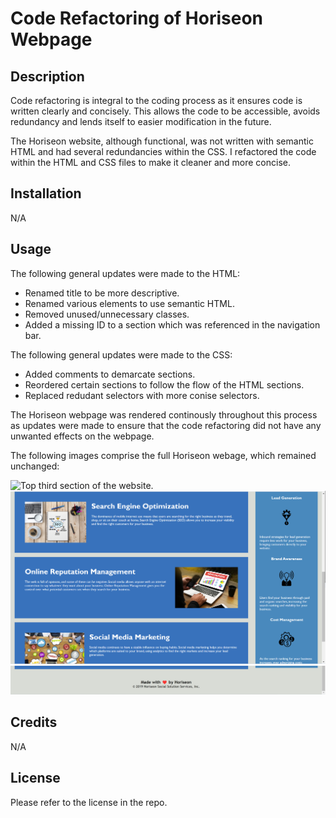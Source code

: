 # Code Refactoring of Horiseon Webpage

## Description

Code refactoring is integral to the coding process as it ensures code is written clearly and concisely. This allows the code to be accessible, avoids redundancy and lends itself to easier modification in the future.  

The Horiseon website, although functional, was not written with semantic HTML and had several redundancies within the CSS. I refactored the code within the HTML and CSS files to make it cleaner and more concise.

## Installation

N/A

## Usage

The following general updates were made to the HTML:
* Renamed title to be more descriptive.
* Renamed various elements to use semantic HTML.
* Removed unused/unnecessary classes.
* Added a missing ID to a section which was referenced in the navigation bar.

The following general updates were made to the CSS:
* Added comments to demarcate sections.
* Reordered certain sections to follow the flow of the HTML sections.
* Replaced redudant selectors with more conise selectors. 

The Horiseon webpage was rendered continously throughout this process as updates were made to ensure that the code refactoring did not have any unwanted effects on the webpage.

The following images comprise the full Horiseon webage, which remained unchanged:

![Top third section of the website.](./assets/images/horiseon-1.png)
![Second third section of the website.](./assets/images/horiseon-2.png)
![Bottom third section of the website.](./assets/images/horiseon-3.png)


## Credits

N/A

## License

Please refer to the license in the repo.